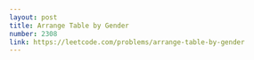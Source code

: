 ```yaml
---
layout: post
title: Arrange Table by Gender
number: 2308
link: https://leetcode.com/problems/arrange-table-by-gender
---
```

